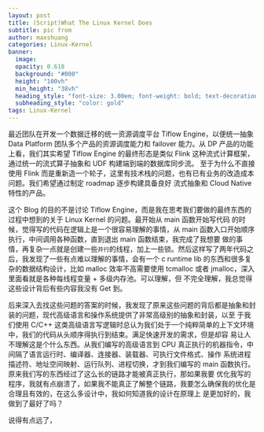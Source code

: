 ```yaml
---
layout: post
title: (Script)What The Linux Kernel Does
subtitle: pic from 
author: maxshuang
categories: Linux-Kernel
banner:
  image:  
  opacity: 0.618
  background: "#000"
  height: "100vh"
  min_height: "38vh"
  heading_style: "font-size: 3.00em; font-weight: bold; text-decoration: underline"
  subheading_style: "color: gold"
tags: Linux-Kernel 
---
```


最近团队在开发一个数据迁移的统一资源调度平台 Tiflow Engine，以便统一抽象 Data Platform 团队多个产品的资源调度能力和 failover 能力。从 DP 
产品的功能上看，我们其实希望 Tiflow Engine 的最终形态是类似 Flink 这种流式计算框架，通过统一的流式算子抽象和 UDF 构建端到端的数据库同步流。
至于为什么不直接使用 Flink 而是重新造一个轮子，这里有技术栈的问题，也有已有业务的改造成本问题。我们希望通过制定 roadmap 逐步构建具备良好
流式抽象和 Cloud Native 特性的产品。

这个 Blog 的目的不是讨论 Tiflow Engine，而是我在思考我们要做的最终东西的过程中想到的关于 Linux Kernel 的问题。最开始从 main 函数开始写代码
的时候，觉得写的代码在逻辑上是一个很容易理解的事情，从 main 函数入口开始顺序执行，中间调用各种函数，直到退出 main 函数结束，我完成了我想要
做的事情，再复杂一点就是创建一些`并行`的线程，加上一些锁。然后这样写了两年代码之后，我发现了一些有点难以理解的事情，会有一个 c runtime lib
的东西和很多复杂的数据结构设计，比如 malloc 效率不高需要使用 tcmalloc 或者 jmalloc，深入里面看就是各种每线程变量 + 多级内存池。可以理解，但
不完全理解，我总觉得这些设计背后有些内容我没有 Get 到。

后来深入去找这些问题的答案的时候，我发现了原来这些问题的背后都是抽象和封装的问题，现代高级语言和操作系统提供了非常高级别的抽象和封装，以至
于我们使用 C/C++ 这类高级语言写逻辑时总认为我们处于一个纯粹简单的上下文环境中，我们的代码从头顺序得执行到结束。满足快速开发的需求，但是却容
易让人不理解这是个什么东西。从我们编写的高级语言到 CPU 真正执行的机器指令，中间隔了语言运行时、编译器、连接器、装载器、可执行文件格式、操作
系统进程描述符、地址空间映射、运行队列、进程切换，才到我们编写的 main 函数执行。原来我们写的东西经过了这么长的链路才能被真正执行，那如果我要
优化我写的程序，我就有点崩溃了，如果我不能真正了解整个链路，我要怎么确保我的优化是合理且有效的，在这么多设计中，我如何知道我的设计在原理上
是更加好的，我做到了最好了吗？

说得有点远了，
